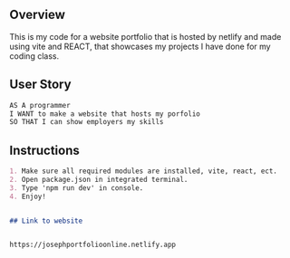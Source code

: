 ## Overview
This is my code for a website portfolio that is hosted by netlify and made using vite and REACT, that showcases my projects I have done for my coding class.
## User Story

```md
AS A programmer
I WANT to make a website that hosts my porfolio
SO THAT I can show employers my skills
```
## Instructions
```md
1. Make sure all required modules are installed, vite, react, ect.
2. Open package.json in integrated terminal.
3. Type 'npm run dev' in console.
4. Enjoy!


## Link to website


https://josephportfolioonline.netlify.app
```
